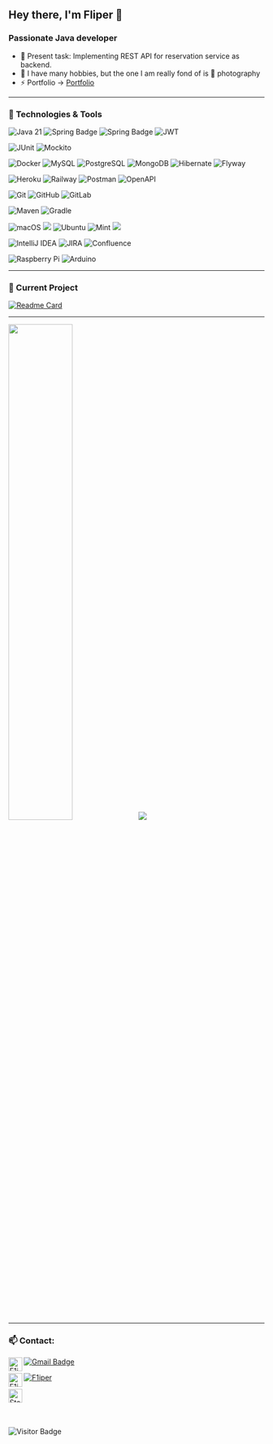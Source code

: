 ##  Hey there, I'm Fliper 👋

### Passionate Java developer

- 📖 Present task: Implementing REST API for reservation service as backend.
- 🚀 I have many hobbies, but the one I am really fond of is 📸 photography
- ⚡️ Portfolio -> [Portfolio][portfolio]

---

### 🔧 Technologies & Tools
![Java 21](https://img.shields.io/badge/Java_21-f89820?style=for-the-badge&logo=java&logoColor=white)
![Spring Badge](https://img.shields.io/badge/Spring-6DB33F?style=for-the-badge&logo=spring&logoColor=white) 
![Spring Badge](https://img.shields.io/badge/Spring_Security-6DB33F?style=for-the-badge&logo=Spring-Security&logoColor=white)
![JWT](https://img.shields.io/badge/JWT-000000?style=for-the-badge&logo=jsonwebtokens&logoColor=white)

![JUnit](https://img.shields.io/badge/JUnit-25A162?style=for-the-badge&logo=junit5&logoColor=white)
![Mockito](https://img.shields.io/badge/Mockito-45C4B0?style=for-the-badge&logo=testing-library&logoColor=white)

![Docker](https://img.shields.io/badge/-Docker-3f4441?style=for-the-badge&logo=docker)
![MySQL](https://img.shields.io/badge/MySQL-00000F?style=for-the-badge&logo=mysql&logoColor=white)
![PostgreSQL](https://img.shields.io/badge/PostgreSQL-316192?style=for-the-badge&logo=postgresql&logoColor=white)
![MongoDB](https://img.shields.io/badge/MongoDB-4EA94B?style=for-the-badge&logo=mongodb&logoColor=white)
![Hibernate](https://img.shields.io/badge/-Hibernate-3f4441?style=for-the-badge&logo=Hibernate&color=blue)
![Flyway](https://img.shields.io/badge/-flyway-3f4441?style=for-the-badge&logo=flyway&logoColor=red)

![Heroku](https://img.shields.io/badge/Heroku-430098?style=for-the-badge&logo=heroku&logoColor=white)
![Railway](https://img.shields.io/badge/Railway-0B0D0E?style=for-the-badge&logo=railway&logoColor=white)
![Postman](https://img.shields.io/badge/-Postman-3f4441?style=for-the-badge&logo=Postman)
![OpenAPI](https://img.shields.io/badge/OpenAPI-3f4441?style=for-the-badge&logo=openapiinitiative&logoColor=white)

![Git](https://img.shields.io/badge/-Git-3f4441?style=for-the-badge&logo=git)
![GitHub](https://img.shields.io/badge/-GitHub-3f4441?style=for-the-badge&logo=github)
![GitLab](https://img.shields.io/badge/-gitlab-3f4441?style=for-the-badge&logo=gitlab)

![Maven](https://img.shields.io/badge/Maven-red?style=for-the-badge&logo=maven&logoColor=red)
![Gradle](https://img.shields.io/badge/Gradle-316192?style=for-the-badge&logo=gradle&logoColor=lightblue)

![macOS](https://img.shields.io/badge/macOS-000000?style=for-the-badge&logo=apple&logoColor=white)
![](https://img.shields.io/badge/Linux-informational?style=for-the-badge&logo=linux&logoColor=white&color=black)
![Ubuntu](https://img.shields.io/badge/Ubuntu-E95420?style=for-the-badge&logo=ubuntu&logoColor=white)
![Mint](https://img.shields.io/badge/Linux_Mint-87CF3E?style=for-the-badge&logo=linux-mint&logoColor=white)
![](https://img.shields.io/badge/Windows-informational?style=for-the-badge&logo=windows&logoColor=white)

![IntelliJ IDEA](https://img.shields.io/badge/IntelliJ_IDEA-000000.svg?style=for-the-badge&logo=intellij-idea&logoColor=white)
![JIRA](https://img.shields.io/badge/Jira-0052CC?style=for-the-badge&logo=Jira&logoColor=white)
![Confluence](https://img.shields.io/badge/Confluence-172B4D?style=for-the-badge&logo=confluence&logoColor=white)

![Raspberry Pi](https://img.shields.io/badge/Raspberry%20Pi-A22846?style=for-the-badge&logo=Raspberry%20Pi&logoColor=white) 
![Arduino](https://img.shields.io/badge/Arduino-00979D?style=for-the-badge&logo=Arduino&logoColor=white)

--- 

### 🔭 Current Project
[![Readme Card](https://github-readme-stats.vercel.app/api/pin/?username=F1iper&repo=kamann)](https://github.com/F1iper/kamann)

---

<!-- [![F1iper's GitHub stats](https://github-readme-stats.vercel.app/api?username=F1iper)](https://github.com/F1iper/) -->
  <img height="50%" width="auto" src ="https://github-readme-stats.vercel.app/api/top-langs/?username=F1iper&layout=compact&hide_border=true&theme=darcula&bg_color=00000000&langs_count=6&icons_show=true&hide=jupyter%20notebook,tex,css,php">
   <img src ="https://github-readme-streak-stats.herokuapp.com?user=F1iper&theme=darcula&hide_border=true&background=FFFFFF00">
   
---
  
### 📫 Contact:
[<img align="left" alt="F1iper | LinkedIn" height="27px" src="https://img.shields.io/badge/LinkedIn-0077B5?style=for-the-badge&logo=linkedin&logoColor=white" />][linkedin]

[![Gmail Badge](https://img.shields.io/badge/-ftimofiejew@gmail.com-c14438?style=for-the-badge&logo=Gmail&logoColor=white&link=mailto:coderaligator@gmail.com)](mailto:coderaligator@gmail.com)

[<img align="left" alt="F1iper | Github" height="27px" src="https://img.shields.io/badge/GitHub-100000?style=for-the-badge&logo=github&logoColor=white" />][github]
[![F1iper](https://img.shields.io/badge/Discord-7289DA?style=for-the-badge&logo=discord&logoColor=white)][discordnumber] 

[<img src="https://img.shields.io/badge/Stack%20Overflow-282C34?style=for-the-badge&logo=stackoverflow&logoColor=FE7A16" alt="Stack Overflow logo" title="Stack Overflow" height="27px" />](https://stackoverflow.com/users/11972767/fliper)


<br></br>
![Visitor Badge](https://visitor-badge.laobi.icu/badge?page_id=F1iper.F1iper)

[git]: https://git-scm.com/
[gmail]: ftimofiejew@gmail.com
[website]: https://www.google.com
[github]: https://github.com/F1iper/F1iper
[linkedin]: https://www.linkedin.com/in/filip-timofiejew/
[discordnumber]: https://discordapp.com/users/702632499989315604
[portfolio]: https://f1iper.github.io/

